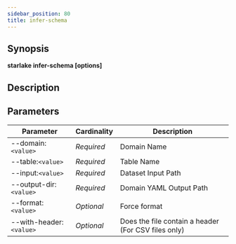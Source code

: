 ```yaml
---
sidebar_position: 80
title: infer-schema
---
```



## Synopsis

**starlake infer-schema [options]**

## Description


## Parameters

Parameter|Cardinality|Description
---|---|---
--domain:`<value>`|*Required*|Domain Name
--table:`<value>`|*Required*|Table Name
--input:`<value>`|*Required*|Dataset Input Path
--output-dir:`<value>`|*Required*|Domain YAML Output Path
--format:`<value>`|*Optional*|Force format
--with-header:`<value>`|*Optional*|Does the file contain a header (For CSV files only)

